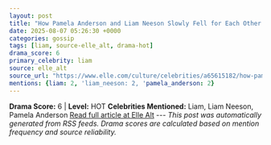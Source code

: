 ```yaml
---
layout: post
title: "How Pamela Anderson and Liam Neeson Slowly Fell for Each Other: He Was ‘Smitten’ From the Start"
date: 2025-08-07 05:26:30 +0000
categories: gossip
tags: [liam, source-elle_alt, drama-hot]
drama_score: 6
primary_celebrity: liam
source: elle_alt
source_url: "https://www.elle.com/culture/celebrities/a65615182/how-pamela-anderson-liam-neeson-fell-in-love/"
mentions: {liam: 2, 'liam_neeson: 2, 'pamela_anderson: 2}
---
```


**Drama Score:** 6 | **Level:** HOT **Celebrities Mentioned:** Liam, Liam Neeson, Pamela Anderson [Read full article at Elle Alt](https://www.elle.com/culture/celebrities/a65615182/how-pamela-anderson-liam-neeson-fell-in-love/) --- *This post was automatically generated from RSS feeds. Drama scores are calculated based on mention frequency and source reliability.*